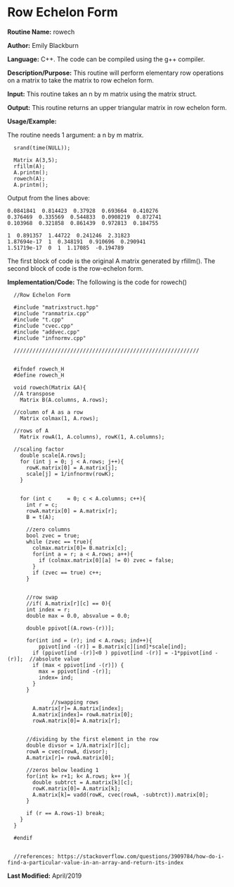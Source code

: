 # Row Echelon Form

**Routine Name:**           rowech

**Author:** Emily Blackburn

**Language:** C++. The code can be compiled using the g++ compiler.

**Description/Purpose:** This routine will perform elementary row operations on a matrix to take the matrix to row echelon form.

**Input:** This routine takes an n by m matrix using the matrix struct.

**Output:** This routine returns an upper triangular matrix in row echelon form.

**Usage/Example:**

The routine needs 1 argument: a n by m matrix. 

      srand(time(NULL));
      
      Matrix A(3,5);
      rfillm(A);
      A.printm();
      rowech(A);
      A.printm();

Output from the lines above:

    0.0841841  0.814423  0.37928  0.693664  0.410276
    0.376469  0.335569  0.544833  0.0908219  0.872741
    0.103968  0.321858  0.861439  0.972813  0.184755

    1  0.891357  1.44722  0.241246  2.31823
    1.87694e-17  1  0.348191  0.910696  0.290941
    1.51719e-17  0  1  1.17085  -0.194789
        
The first block of code is the original A matrix generated by rfillm(). The second block of code is the row-echelon form.

**Implementation/Code:** The following is the code for rowech()

      //Row Echelon Form

      #include "matrixstruct.hpp"
      #include "ranmatrix.cpp"
      #include "t.cpp"
      #include "cvec.cpp"
      #include "addvec.cpp"
      #include "infnormv.cpp"

      ///////////////////////////////////////////////////////////


      #ifndef rowech_H
      #define rowech_H

      void rowech(Matrix &A){
      //A transpose 
        Matrix B(A.columns, A.rows);

      //column of A as a row  
        Matrix colmax(1, A.rows);

      //rows of A
        Matrix rowA(1, A.columns), rowK(1, A.columns);

      //scaling factor
        double scale[A.rows];
        for (int j = 0; j < A.rows; j++){
          rowK.matrix[0] = A.matrix[j]; 
          scale[j] = 1/infnormv(rowK);
        }


        for (int c     = 0; c < A.columns; c++){
          int r = c;
          rowA.matrix[0] = A.matrix[r];
          B = t(A);

          //zero columns
          bool zvec = true;
          while (zvec == true){
            colmax.matrix[0]= B.matrix[c];
            for(int a = r; a < A.rows; a++){
              if (colmax.matrix[0][a] != 0) zvec = false;
            }
            if (zvec == true) c++;
          }


          //row swap
          //if( A.matrix[r][c] == 0){
          int index = r;
          double max = 0.0, absvalue = 0.0;

          double ppivot[(A.rows-(r))];

          for(int ind = (r); ind < A.rows; ind++){
              ppivot[ind -(r)] = B.matrix[c][ind]*scale[ind];
            if (ppivot[ind -(r)]<0 ) ppivot[ind -(r)] = -1*ppivot[ind -(r)];  //absolute value
            if (max < ppivot[ind -(r)]) {
              max = ppivot[ind -(r)];
              index= ind;
            }  
          } 

                  //swapping rows
            A.matrix[r]= A.matrix[index];
            A.matrix[index]= rowA.matrix[0];
            rowA.matrix[0]= A.matrix[r];


          //dividing by the first element in the row
          double divsor = 1/A.matrix[r][c];
          rowA = cvec(rowA, divsor);
          A.matrix[r]= rowA.matrix[0];

          //zeros below leading 1
          for(int k= r+1; k< A.rows; k++ ){
            double subtrct = A.matrix[k][c];
            rowK.matrix[0]= A.matrix[k];
            A.matrix[k]= vadd(rowK, cvec(rowA, -subtrct)).matrix[0];
          }

          if (r == A.rows-1) break;
        }
      }

      #endif


      //references: https://stackoverflow.com/questions/3909784/how-do-i-find-a-particular-value-in-an-array-and-return-its-index



**Last Modified:** April/2019
